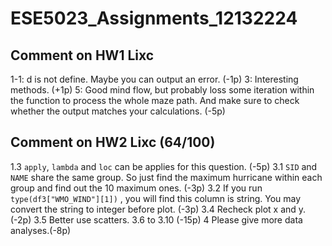 # ESE5023_Assignments_12132224

## Comment on HW1 Lixc
1-1: d is not define. Maybe you can output an error. (-1p)
3: Interesting methods. (+1p)
5: Good mind flow, but probably loss some iteration within the function to process the whole maze path. And make sure to check whether the output matches your calculations. (-5p)

## Comment on HW2 Lixc (64/100)
1.3 
`apply`, `lambda` and `loc` can be applies for this question. (-5p) 
3.1 
`SID` and `NAME` share the same group. So just find the maximum hurricane within each group and find out the 10 maximum ones. (-3p)
3.2 
If you run `type(df3["WMO_WIND"][1])` , you will find this column is string. You may convert the string to integer before plot. (-3p)
3.4
Recheck plot x and y. (-2p)
3.5 
Better use scatters.
3.6 to 3.10 (-15p)
4 
Please give more data analyses.(-8p)
